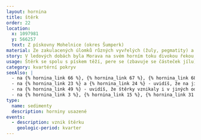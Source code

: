 ```yaml
---
layout: hornina
title: štěrk
order: 22
location:
  x: 1097981
  y: 566257
  text: Z pískovny Mohelnice (okres Šumperk)
material: Ze zakulacených úlomků různých vyvřelých (žuly, pegmatity) a metamorfovaných (ruly, amfibolity, kvarcity) hornin.
story: V ledových dobách byla Morava na svém horním toku divokou řekou, která unášela množství horninových úlomků z hor. Úlomky se kutálely v říčním proudu, narážely do sebe až se ohladily do kulata. Valouny jsou z různých odolných vyvřelých a metamorfovaných hornin, které bychom našli v Hrubém Jeseníku.
usage: Štěrk se spolu s pískem těží, pere se (zbavuje se částeček jílu), zrna štěrku a písku se třídí podle velikosti. Používají se jako plnivo do betonových a asfaltových směsí a pro další účely ve stavebnictví. Větší valouny se používají také pro zkrášlení zahrad.
category: kvartérní pokryv
seeAlso: |
  - na {% hornina_link 66 %}, {% hornina_link 67 %}, {% hornina_link 68 %}, {% hornina_link 69 %} - uvidíš, jak vypadají některé z hornin, z nichž jsou mé valouny
  - na {% hornina_link 23 %} a {% hornina_link 24 %} - uvidíš, že na jiných místech vznikaly ve stejné době štěrky s odlišným složením
  - na {% hornina_link 49 %} - uvidíš, že štěrky vznikaly i v jiných odobích a mají různé složení
  - na {% hornina_link 3 %}, {% hornina_link 15 %}, {% hornina_link 31 %} a {% hornina_link 43 %} - uvidíš, že ze štěrku může vzniknout pevná hornina
type:
  name: sedimenty
  description: horniny usazené
events:
  - description: vznik štěrku
    geologic-period: kvarter
---
```


